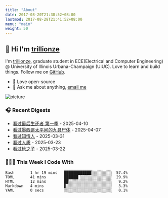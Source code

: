 ```yaml
---
title: "About"
date: 2017-08-20T21:38:52+08:00
lastmod: 2017-08-28T21:41:52+08:00
menu: "main"
weight: 50
---
```


## 👋 Hi I'm [trillionze](https://www.trillionze.com)

I'm [trillionze](https://www.trillionze.com), graduate student in ECE(Electrical and Computer Engineering) @ University of Illinois Urbana-Champaign (UIUC). Love to learn and build things. Follow me on [GitHub](https://github.com/trillionze).

- 💼 Love open-source
- 💬 Ask me about anything, [email me](trillionze@163.com)

![picture](https://image.pseudoyu.com/images/dino.gif)

### 🎧 Recent Digests

<!-- douban starts -->
* <a href='https://movie.douban.com/subject/25848328/' target='_blank'>看过最后生还者 第一季</a> - 2025-04-10
* <a href='https://movie.douban.com/subject/36801401/' target='_blank'>看过墨西哥太平间的九具尸体</a> - 2025-04-07
* <a href='https://movie.douban.com/subject/35371122/' target='_blank'>看过知情人</a> - 2025-03-31
* <a href='https://movie.douban.com/subject/30422485/' target='_blank'>看过人质</a> - 2025-03-23
* <a href='https://movie.douban.com/subject/20515015/' target='_blank'>看过枪之子</a> - 2025-03-22
<!-- douban ends -->

### 👨🏻‍💻 This Week I Code With

<!-- code_time starts -->

```text
Bash       1 hr 19 mins   ████████████░░░░░░░░░  57.4%
TOML       41 mins        ██████▎░░░░░░░░░░░░░░  29.9%
HTML       12 mins        █▉░░░░░░░░░░░░░░░░░░░   9.2%
Markdown   4 mins         ▋░░░░░░░░░░░░░░░░░░░░   3.3%
YAML       0 secs         ░░░░░░░░░░░░░░░░░░░░░   0.1%
```

<!-- code_time ends -->